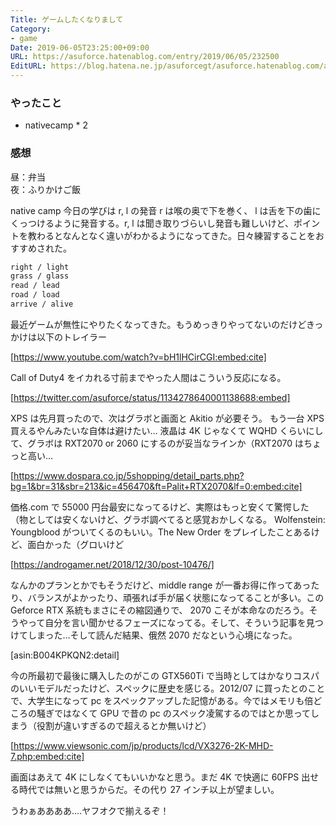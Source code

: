 ```yaml
---
Title: ゲームしたくなりまして
Category:
- game
Date: 2019-06-05T23:25:00+09:00
URL: https://asuforce.hatenablog.com/entry/2019/06/05/232500
EditURL: https://blog.hatena.ne.jp/asuforcegt/asuforce.hatenablog.com/atom/entry/17680117127184854800
---
```


### やったこと
- nativecamp * 2


### 感想
昼：弁当  
夜：ふりかけご飯

native camp 今日の学びは r, l の発音 r は喉の奥で下を巻く、 l は舌を下の歯にくっつけるように発音する。r, l は聞き取りづらいし発音も難しいけど、ポイントを教わるとなんとなく違いがわかるようになってきた。日々練習することをおすすめされた。

```txt
right / light
grass / glass
read / lead
road / load
arrive / alive
```

最近ゲームが無性にやりたくなってきた。もうめっきりやってないのだけどきっかけは以下のトレイラー


[https://www.youtube.com/watch?v=bH1lHCirCGI:embed:cite]


Call of Duty4 をイカれる寸前までやった人間はこういう反応になる。


[https://twitter.com/asuforce/status/1134278640001138688:embed]


XPS は先月買ったので、次はグラボと画面と Akitio が必要そう。
もう一台 XPS 買えるやんみたいな自体は避けたい…
液晶は 4K じゃなくて WQHD くらいにして、グラボは RXT2070 or 2060 にするのが妥当なラインか（RXT2070 はちょっと高い…


[https://www.dospara.co.jp/5shopping/detail_parts.php?bg=1&br=31&sbr=213&ic=456470&ft=Palit+RTX2070&lf=0:embed:cite]


価格.com で 55000 円台最安になってるけど、実際はもっと安くて驚愕した（物としては安くないけど、グラボ調べてると感覚おかしくなる。
Wolfenstein: Youngblood がついてくるのもいい。The New Order をプレイしたことあるけど、面白かった（グロいけど


[https://androgamer.net/2018/12/30/post-10476/]


なんかのプランとかでもそうだけど、middle range が一番お得に作ってあったり、バランスがよかったり、頑張れば手が届く状態になってることが多い。この Geforce RTX 系統もまさにその縮図通りで、 2070 こそが本命なのだろう。そうやって自分を言い聞かせるフェーズになってる。そして、そういう記事を見つけてしまった…そして読んだ結果、俄然 2070 だなという心境になった。



[asin:B004KPKQN2:detail]



今の所最初で最後に購入したのがこの GTX560Ti で当時としてはかなりコスパのいいモデルだったけど、スペックに歴史を感じる。2012/07 に買ったとのことで、大学生になって pc をスペックアップした記憶がある。今ではメモリも倍どころの騒ぎではなくて GPU で昔の pc のスペック凌駕するのではとか思ってしまう（役割が違いすぎるので超えるとか無いけど）


[https://www.viewsonic.com/jp/products/lcd/VX3276-2K-MHD-7.php:embed:cite]


画面はあえて 4K にしなくてもいいかなと思う。まだ 4K で快適に 60FPS 出せる時代では無いと思うからだ。その代り 27 インチ以上が望ましい。

うわぁああああ….ヤフオクで揃えるぞ！
